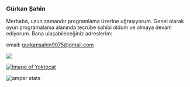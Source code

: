 ### Gürkan Şahin
Merhaba, uzun zamandır programlama üzerine uğraşıyorum. Genel olarak oyun programalama alanında tecrübe sahibi oldum ve olmaya devam ediyorum.
Bana ulaşabileceğiniz adreslerim:

email: gurkansahin9075@gmail.com

![](https://komarev.com/ghpvc/?username=lilAmper)

[![Image of Yoktocat](https://img.shields.io/badge/linkedin-%230077B5.svg?&style=for-the-badge&logo=linkedin&logoColor=white=)](https://www.linkedin.com/in/g%C3%BCrkan-%C5%9Fahin-57539914a/)

![amper stats](https://github-readme-stats.vercel.app/api?username=lilamper&show_icons=true&theme=radical)
